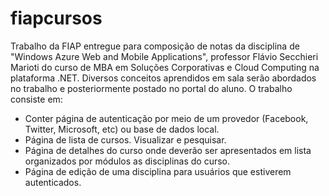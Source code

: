 # fiapcursos
Trabalho da FIAP entregue para composição de notas da disciplina de "Windows Azure Web and Mobile Applications", professor Flávio Secchieri Marioti do curso de MBA em Soluções Corporativas e Cloud Computing na plataforma .NET.
Diversos conceitos aprendidos em sala serão abordados no trabalho e posteriormente postado no portal do aluno. O trabalho consiste em:

- Conter página de autenticação por meio de um provedor (Facebook, Twitter, Microsoft, etc) ou base de dados local.
- Página de lista de cursos. Visualizar e pesquisar.
- Página de detalhes do curso onde deverão ser apresentados em lista organizados por módulos as disciplinas do curso.
- Página de edição de uma disciplina para usuários que estiverem autenticados.
